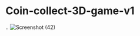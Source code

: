 # Coin-collect-3D-game-v1
..
![Screenshot (42)](https://user-images.githubusercontent.com/51441391/102942482-c03e2680-44b5-11eb-95af-134b11917cfa.png)
